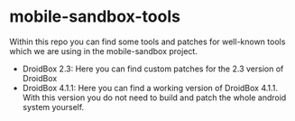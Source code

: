 mobile-sandbox-tools
====================

Within this repo you can find some tools and patches for well-known tools which we are using in the mobile-sandbox project.

* DroidBox 2.3: Here you can find custom patches for the 2.3 version of DroidBox
* DroidBox 4.1.1: Here you can find a working version of DroidBox 4.1.1. With this version you do not need to build and patch the whole android system yourself.